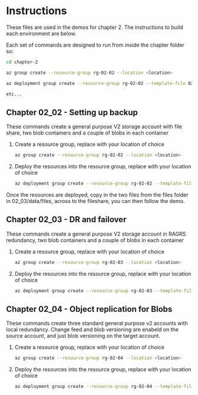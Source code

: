 # Instructions

These files are used in the demos for chapter 2. The instructions to build each environment are below.

Each set of commands are designed to run from inside the chapter folder so:

```bash
cd chapter-2

az group create --resource-group rg-02-02 --location <location>

az deployment group create --resource-group rg-02-02 --template-file 02_02/standard-storage.bicep --parameters resourceSuffix=0202 location=<location>

etc...
```

## Chapter 02_02 - Setting up backup

These commands create a general purpose V2 storage account with file share, two blob containers and a couple of blobs in each container

1. Create a resource group, replace <location> with your location of choice

    ```bash
    az group create --resource-group rg-02-02 --location <location>
    ```

2. Deploy the resources into the resource group, replace <location> with your location of choice

    ```bash
    az deployment group create --resource-group rg-02-02 --template-file 02_02/standard-storage.bicep --parameters resourceSuffix=0202 location=<location>
    ```

Once the resources are deployed, copy in the two files from the files folder in 02_03/data/files, across to the fileshare, you can then follow the demo.

## Chapter 02_03 - DR and failover

These commands create a general purpose V2 storage account in RAGRS redundancy, two blob containers and a couple of blobs in each container

1. Create a resource group, replace <location> with your location of choice

    ```bash
    az group create --resource-group rg-02-03 --location <location>
    ```

2. Deploy the resources into the resource group, replace <location> with your location of choice

    ```bash
    az deployment group create --resource-group rg-02-03 --template-file 02_03/standard-storage-ragrs.bicep --parameters resourceSuffix=0203 location=<location>
    ```

## Chapter 02_04 - Object replication for Blobs

These commands create three standard general purpose v2 accounts with local redundancy. Change feed and blob versioning are enabeld on the source account, and just blob versioning on the target account.

1. Create a resource group, replace <location> with your location of choice

    ```bash
    az group create --resource-group rg-02-04 --location <location>
    ```

2. Deploy the resources into the resource group, replace <location> with your location of choice

    ```bash
    az deployment group create --resource-group rg-02-04 --template-file 02_04/standard-storage.bicep --parameters resourceSuffix=0204 location=<location>
    ```
